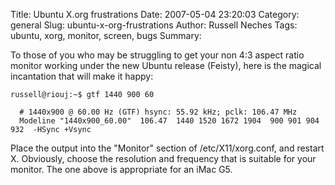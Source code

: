 Title: Ubuntu X.org frustrations
Date: 2007-05-04 23:20:03
Category: general
Slug: ubuntu-x-org-frustrations
Author: Russell Neches
Tags: ubuntu, xorg, monitor, screen, bugs
Summary: 


To those of you who may be struggling to get your non 4:3 aspect ratio
monitor working under the new Ubuntu release (Feisty), here is the
magical incantation that will make it happy:

    russell@riouj:~$ gtf 1440 900 60

      # 1440x900 @ 60.00 Hz (GTF) hsync: 55.92 kHz; pclk: 106.47 MHz
      Modeline "1440x900_60.00"  106.47  1440 1520 1672 1904  900 901 904 932  -HSync +Vsync

Place the output into the "Monitor" section of /etc/X11/xorg.conf, and
restart X. Obviously, choose the resolution and frequency that is
suitable for your monitor. The one above is appropriate for an iMac G5.
